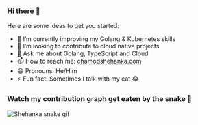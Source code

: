 ### Hi there 👋

Here are some ideas to get you started:

<!--- 💼 Currently working at <a href="https://github.com/alephaz-tech" target="_blank">@alephaz-tech</a> as a Senior Software Engineer & <a href="https://github.com/macrolabslk" target="_blank">@macrolabslk</a> as a Consultant Engineer -->
- 🌱 I’m currently improving my Golang & Kubernetes skills
- 👯 I’m looking to contribute to cloud native projects
- 💬 Ask me about Golang, TypeScript and Cloud
- 📫 How to reach me: <a href="https://chamodshehanka.com" target="_blank">chamodshehanka.com</a>
- 😄 Pronouns: He/Him
- ⚡ Fun fact: Sometimes I talk with my cat 😂

### Watch my contribution graph get eaten by the snake 🐍

![Shehanka snake gif](https://github.com/Shehanka/Shehanka/blob/output/github-contribution-grid-snake.svg)

